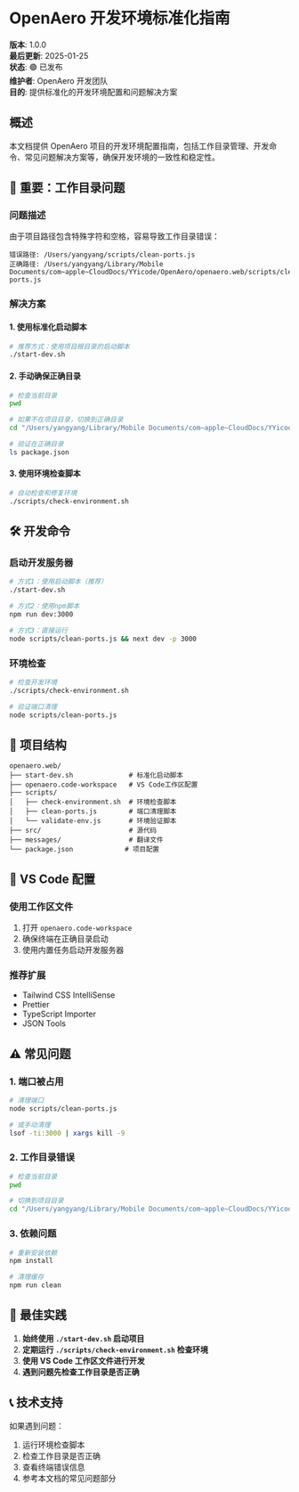 # OpenAero 开发环境标准化指南

**版本**: 1.0.0  
**最后更新**: 2025-01-25  
**状态**: 🟢 已发布  
**维护者**: OpenAero 开发团队  
**目的**: 提供标准化的开发环境配置和问题解决方案

## 概述

本文档提供 OpenAero 项目的开发环境配置指南，包括工作目录管理、开发命令、常见问题解决方案等，确保开发环境的一致性和稳定性。

## 🚨 **重要：工作目录问题**

### 问题描述
由于项目路径包含特殊字符和空格，容易导致工作目录错误：
```
错误路径: /Users/yangyang/scripts/clean-ports.js
正确路径: /Users/yangyang/Library/Mobile Documents/com~apple~CloudDocs/YYicode/OpenAero/openaero.web/scripts/clean-ports.js
```

### 解决方案

#### 1. **使用标准化启动脚本**
```bash
# 推荐方式：使用项目根目录的启动脚本
./start-dev.sh
```

#### 2. **手动确保正确目录**
```bash
# 检查当前目录
pwd

# 如果不在项目目录，切换到正确目录
cd "/Users/yangyang/Library/Mobile Documents/com~apple~CloudDocs/YYicode/OpenAero/openaero.web"

# 验证在正确目录
ls package.json
```

#### 3. **使用环境检查脚本**
```bash
# 自动检查和修复环境
./scripts/check-environment.sh
```

## 🛠️ **开发命令**

### 启动开发服务器
```bash
# 方式1：使用启动脚本（推荐）
./start-dev.sh

# 方式2：使用npm脚本
npm run dev:3000

# 方式3：直接运行
node scripts/clean-ports.js && next dev -p 3000
```

### 环境检查
```bash
# 检查开发环境
./scripts/check-environment.sh

# 验证端口清理
node scripts/clean-ports.js
```

## 📁 **项目结构**

```
openaero.web/
├── start-dev.sh              # 标准化启动脚本
├── openaero.code-workspace   # VS Code工作区配置
├── scripts/
│   ├── check-environment.sh  # 环境检查脚本
│   ├── clean-ports.js        # 端口清理脚本
│   └── validate-env.js       # 环境验证脚本
├── src/                      # 源代码
├── messages/                 # 翻译文件
└── package.json             # 项目配置
```

## 🔧 **VS Code 配置**

### 使用工作区文件
1. 打开 `openaero.code-workspace`
2. 确保终端在正确目录启动
3. 使用内置任务启动开发服务器

### 推荐扩展
- Tailwind CSS IntelliSense
- Prettier
- TypeScript Importer
- JSON Tools

## ⚠️ **常见问题**

### 1. 端口被占用
```bash
# 清理端口
node scripts/clean-ports.js

# 或手动清理
lsof -ti:3000 | xargs kill -9
```

### 2. 工作目录错误
```bash
# 检查当前目录
pwd

# 切换到项目目录
cd "/Users/yangyang/Library/Mobile Documents/com~apple~CloudDocs/YYicode/OpenAero/openaero.web"
```

### 3. 依赖问题
```bash
# 重新安装依赖
npm install

# 清理缓存
npm run clean
```

## 🎯 **最佳实践**

1. **始终使用 `./start-dev.sh` 启动项目**
2. **定期运行 `./scripts/check-environment.sh` 检查环境**
3. **使用 VS Code 工作区文件进行开发**
4. **遇到问题先检查工作目录是否正确**

## 📞 **技术支持**

如果遇到问题：
1. 运行环境检查脚本
2. 检查工作目录是否正确
3. 查看终端错误信息
4. 参考本文档的常见问题部分